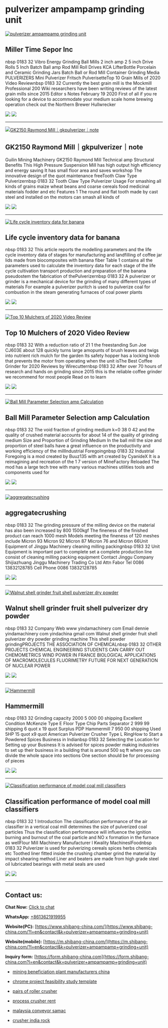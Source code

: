 # pulverizer ampampamp grinding unit

<a href="https://swt.shibang-china.com/?l=en&img&k=pulverizer+ampampamp+grinding+unit" target="_blank">![pulverizer ampampamp grinding unit](http://static.shibang-china.com/all-800x300/952.jpg)</a>

## Miller Time Sepor Inc
nbsp 0183 32 Vibro Energy Grinding Ball Mills 2 inch amp 2 5 inch Drive Rolls 5 Inch Batch Ball amp Rod Mill Roll Drives KCA LifterBottle Porcelain and Ceramic Grinding Jars Batch Ball or Rod Mill Container Grinding Media PULVERIZERS Mini Pulverizer Fritsch PulverisetteTop 10 Grain Mills of 2020 Video Reviewnbsp 0183 32 Currently the best grain mill is the Mockmill Professional 200 Wiki researchers have been writing reviews of the latest grain mills since 2015 Editor s Notes February 19 2020 First of all if you re looking for a device to accommodate your medium scale home brewing operation check out the Northern Brewer Hullwrecker


<a href="https://whatsapp.shibangsoft.com/WhatsApp.php" target="_blank" title="WhatsApp">![](http://static.shibang-china.com/icon/whatsapp.png)</a> <a href="https://swt.shibang-china.com/?l=en&icon&k=pulverizer+ampampamp+grinding+unit" target="_blank">![](http://static.shibang-china.com/icon/chat-en.png)</a>

---

<a href="https://swt.shibang-china.com/?l=en&img&k=pulverizer+ampampamp+grinding+unit" target="_blank">![GK2150 Raymond Mill｜gkpulverizer｜note](http://static.shibang-china.com/all-800x300/1327.jpg)</a>

## GK2150 Raymond Mill｜gkpulverizer｜note
Guilin Mining Machinery GK2150 Raymond Mill Technical amp Structural Benefits This High Pressure Suspension Mill has high output high efficiency and energy saving It has small floor area and saves workshop The innovative design of the quot maintenance freeTooth Claw Type Pulverizernbsp 0183 32 Tooth Claw Type Pulverizer Usage For smashing all kinds of grains maize wheat beans and coarse cereals food medicinal materials fodder and etc Features 1 The round and flat tooth made by cast steel and installed on the motors can smash all kinds of


<a href="https://whatsapp.shibangsoft.com/WhatsApp.php" target="_blank" title="WhatsApp">![](http://static.shibang-china.com/icon/whatsapp.png)</a> <a href="https://swt.shibang-china.com/?l=en&icon&k=pulverizer+ampampamp+grinding+unit" target="_blank">![](http://static.shibang-china.com/icon/chat-en.png)</a>

---

<a href="https://swt.shibang-china.com/?l=en&img&k=pulverizer+ampampamp+grinding+unit" target="_blank">![Life cycle inventory data for banana](http://static.shibang-china.com/all-800x300/910.jpg)</a>

## Life cycle inventory data for banana
nbsp 0183 32 This article reports the modelling parameters and the life cycle inventory data of stages for manufacturing and landfilling of coffee jar lids made from biocomposites with banana fiber Table 1 contains all the parameters used to calculate the inventory data for each stage of the life cycle cultivation transport production and preparation of the banana pseudostem the fabrication of thePulverizernbsp 0183 32 A pulverizer or grinder is a mechanical device for the grinding of many different types of materials For example a pulverizer puritch is used to pulverize coal for combustion in the steam generating furnaces of coal power plants


<a href="https://whatsapp.shibangsoft.com/WhatsApp.php" target="_blank" title="WhatsApp">![](http://static.shibang-china.com/icon/whatsapp.png)</a> <a href="https://swt.shibang-china.com/?l=en&icon&k=pulverizer+ampampamp+grinding+unit" target="_blank">![](http://static.shibang-china.com/icon/chat-en.png)</a>

---

<a href="https://swt.shibang-china.com/?l=en&img&k=pulverizer+ampampamp+grinding+unit" target="_blank">![Top 10 Mulchers of 2020 Video Review](http://static.shibang-china.com/all-800x300/1071.jpg)</a>

## Top 10 Mulchers of 2020 Video Review
nbsp 0183 32 With a reduction ratio of 21 1 the freestanding Sun Joe CJ603E about 128 quickly turns large amopunts of brush leaves and twigs into nutrient rich mulch for the garden Its safety hopper has a locking knob that prevents the motor from operating when the unit isThe Best Coffee Grinder for 2020 Reviews by Wirecutternbsp 0183 32 After over 70 hours of research and hands on grinding since 2015 this is the reliable coffee grinder we recommend for most people Read on to learn


<a href="https://whatsapp.shibangsoft.com/WhatsApp.php" target="_blank" title="WhatsApp">![](http://static.shibang-china.com/icon/whatsapp.png)</a> <a href="https://swt.shibang-china.com/?l=en&icon&k=pulverizer+ampampamp+grinding+unit" target="_blank">![](http://static.shibang-china.com/icon/chat-en.png)</a>

---

<a href="https://swt.shibang-china.com/?l=en&img&k=pulverizer+ampampamp+grinding+unit" target="_blank">![Ball Mill Parameter Selection amp Calculation](http://static.shibang-china.com/all-800x300/69.jpg)</a>

## Ball Mill Parameter Selection amp Calculation
nbsp 0183 32 The void fraction of grinding medium k=0 38 0 42 and the quality of crushed material accounts for about 14 of the quality of grinding medium Size and Proportion of Grinding Medium In the ball mill the size and proportion of steel balls have a great influence on the productivity and working efficiency of the millIndustrial Foregoingnbsp 0183 32 Industrial Foregoing is a mod created by Buuz135 with art created by CyanideX It is a reimagining and recreation of the 1 7 version of MineFactory Reloaded The mod has a large tech tree with many various machines utilities tools and components used for


<a href="https://whatsapp.shibangsoft.com/WhatsApp.php" target="_blank" title="WhatsApp">![](http://static.shibang-china.com/icon/whatsapp.png)</a> <a href="https://swt.shibang-china.com/?l=en&icon&k=pulverizer+ampampamp+grinding+unit" target="_blank">![](http://static.shibang-china.com/icon/chat-en.png)</a>

---

<a href="https://swt.shibang-china.com/?l=en&img&k=pulverizer+ampampamp+grinding+unit" target="_blank">![aggregatecrushing](http://static.shibang-china.com/all-800x300/574.jpg)</a>

## aggregatecrushing
nbsp 0183 32 The grinding pressure of the milling device on the material has also been increased by 800 1500kgf The fineness of the finished product can reach 1000 mesh Models meeting the fineness of 120 meshes include Micron 93 Micron 92 Micron 87 Micron 76 and Micron 66Unit Equipment of Jinggu Machinery cleaning milling packingnbsp 0183 32 Unit Equipment is important part to complete set a complete production line consist of cleaning milling packing equipment Contact Jinggu Company Shijiazhuang Jinggu Machinery Trading Co Ltd Attn Fabor Tel 0086 13832128785 Cell Phone 0086 13832128785


<a href="https://whatsapp.shibangsoft.com/WhatsApp.php" target="_blank" title="WhatsApp">![](http://static.shibang-china.com/icon/whatsapp.png)</a> <a href="https://swt.shibang-china.com/?l=en&icon&k=pulverizer+ampampamp+grinding+unit" target="_blank">![](http://static.shibang-china.com/icon/chat-en.png)</a>

---

<a href="https://swt.shibang-china.com/?l=en&img&k=pulverizer+ampampamp+grinding+unit" target="_blank">![Walnut shell grinder fruit shell pulverizer dry powder](http://static.shibang-china.com/all-800x300/679.jpg)</a>

## Walnut shell grinder fruit shell pulverizer dry powder
nbsp 0183 32 Company Web www yindamachinery com Email dennie yindamachinery com yindachina gmail com Walnut shell grinder fruit shell pulverizer dry powder grinding machine This shell powder grindingPROJECTS THE ASSOCIATION OF CHEMICALnbsp 0183 32 OTHER PROJECTS CHEMICAL ENGINEERING STUDENTS CAN CARRY OUT CHEMOMETRICS WIND POWER IN FRANCE BIOLOGICAL APPLICATIONS OF MACROMOLECULES FLUORIMETRY FUTURE FOR NEXT GENERATION OF NUCLEAR POWER


<a href="https://whatsapp.shibangsoft.com/WhatsApp.php" target="_blank" title="WhatsApp">![](http://static.shibang-china.com/icon/whatsapp.png)</a> <a href="https://swt.shibang-china.com/?l=en&icon&k=pulverizer+ampampamp+grinding+unit" target="_blank">![](http://static.shibang-china.com/icon/chat-en.png)</a>

---

<a href="https://swt.shibang-china.com/?l=en&img&k=pulverizer+ampampamp+grinding+unit" target="_blank">![Hammermill](http://static.shibang-china.com/all-800x300/155.jpg)</a>

## Hammermill
nbsp 0183 32 Grinding capacity 2000 5 000 00 shipping Excellent Condition McKenzie Type E Floor Type Chip Parts Separator 2 999 99 shipping 6 quot x 19 quot Surplus PDP Hammermill 7 950 00 shipping Used 5HP 15 quot x9 quot American Pulverizer Crusher Type L RingHow to Start a Powdered Spices Business in Indianbsp 0183 32 Selecting the Location for Setting up your Business It is advised for spices powder making industries to set up their business in a building that is around 500 sq ft where you can divide the whole space into sections One section should be for processing of pieces


<a href="https://whatsapp.shibangsoft.com/WhatsApp.php" target="_blank" title="WhatsApp">![](http://static.shibang-china.com/icon/whatsapp.png)</a> <a href="https://swt.shibang-china.com/?l=en&icon&k=pulverizer+ampampamp+grinding+unit" target="_blank">![](http://static.shibang-china.com/icon/chat-en.png)</a>

---

<a href="https://swt.shibang-china.com/?l=en&img&k=pulverizer+ampampamp+grinding+unit" target="_blank">![Classification performance of model coal mill classifiers](http://static.shibang-china.com/all-800x300/13.jpg)</a>

## Classification performance of model coal mill classifiers
nbsp 0183 32 1 Introduction The classification performance of the air classifier in a vertical coal mill determines the size of pulverized coal particles Thus the classification performance will influence the ignition burning and burnout of the coal particle and NO x formation in the furnace as wellFlour Mill Machinery Manufacturer l Kwality MachineslFoodnbsp 0183 32 Pulverizer is used for pulverizing cereals spices herbs chemicals etc Toothed liner fitted inside the crushing chamber grind the material by impact shearing method Liner and beaters are made from high grade steel oil lubricated bearings with metal seals are used


<a href="https://whatsapp.shibangsoft.com/WhatsApp.php" target="_blank" title="WhatsApp">![](http://static.shibang-china.com/icon/whatsapp.png)</a> <a href="https://swt.shibang-china.com/?l=en&icon&k=pulverizer+ampampamp+grinding+unit" target="_blank">![](http://static.shibang-china.com/icon/chat-en.png)</a>

---
## Contact us:

**Chat Now:** [Click to chat](https://swt.shibang-china.com?l=en&contact&k=pulverizer+ampampamp+grinding+unit)

**WhatsApp:**  [+8613621919955](https://whatsapp.shibangsoft.com/WhatsApp.php)

**Website(PC):** [https://www.shibang-china.com/](https://www.shibang-china.com/?l=en&contact&k=pulverizer+ampampamp+grinding+unit)

**Website(mobile):** [https://m.shibang-china.com/](https://m.shibang-china.com/?l=en&contact&k=pulverizer+ampampamp+grinding+unit)

**Inquiry form:** [https://form.shibang-china.com](https://form.shibang-china.com?l=en&contact&k=pulverizer+ampampamp+grinding+unit)

* [mining beneficiation plant manufacturers china](../168/mining%20beneficiation%20plant%20manufacturers%20china.md)

* [chrome project feasibility study template](../161/chrome%20project%20feasibility%20study%20template.md)

* [pairs of roller crusher](../166/pairs%20of%20roller%20crusher.md)

* [process crusher rent](../170/process%20crusher%20rent.md)

* [malaysia conveyor samac](../162/malaysia%20conveyor%20samac.md)

* [crusher india rock](../168/crusher%20india%20rock.md)